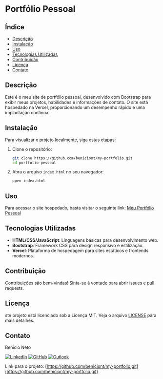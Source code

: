# Portfólio Pessoal

## Índice

- [Descrição](#descrição)
- [Instalação](#instalação)
- [Uso](#uso)
- [Tecnologias Utilizadas](#tecnologias-utilizadas)
- [Contribuição](#contribuição)
- [Licença](#licença)
- [Contato](#contato)

## Descrição

Este é o meu site de portfólio pessoal, desenvolvido com Bootstrap para exibir meus projetos, habilidades e informações de contato. O site está hospedado na Vercel, proporcionando um desempenho rápido e uma implantação contínua.

## Instalação

Para visualizar o projeto localmente, siga estas etapas:

1. Clone o repositório:

    ```bash
    git clone https://github.com/beniciont/my-portfolio.git
    cd portfolio-pessoal
    ```

2. Abra o arquivo `index.html` no seu navegador:

    ```bash
    open index.html
    ```

## Uso

Para acessar o site hospedado, basta visitar o seguinte link: [Meu Portfólio Pessoal](https://portfolio-benicio.vercel.app)

## Tecnologias Utilizadas

- **HTML/CSS/JavaScript**: Linguagens básicas para desenvolvimento web.
- **Bootstrap**: Framework CSS para design responsivo e estilização.
- **Vercel**: Plataforma de hospedagem para sites estáticos e frontends modernos.

## Contribuição

Contribuições são bem-vindas! Sinta-se à vontade para abrir issues e pull requests.

## Licença

ste projeto está licenciado sob a Licença MIT. Veja o arquivo [LICENSE](LICENSE) para mais detalhes.

## Contato

Benicio Neto

[![LinkedIn](https://img.shields.io/badge/LinkedIn-000?style=for-the-badge&logo=linkedin&logoColor=0E76A8)](https://www.linkedin.com/in/benicio-neto/)
[![GitHub](https://img.shields.io/badge/GitHub-000?style=for-the-badge&logo=github&logoColor=white)](https://github.com/beniciont)
[![Outlook](https://img.shields.io/badge/Email-000?style=for-the-badge&logo=microsoft-outlook&logoColor=0078D4)](mailto:benicio.neto@outlook.com)

Link para o projeto: [https://github.com/beniciont/my-portfolio.git](https://github.com/beniciont/my-portfolio.git)
